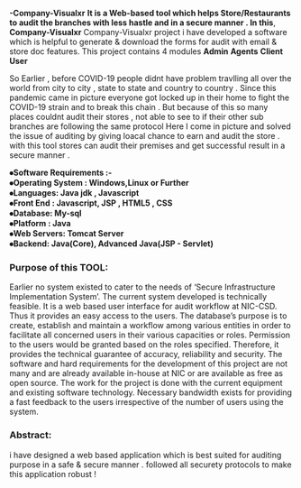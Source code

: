 <b> -Company-Visualxr</b>
<b>It is a Web-based tool which helps Store/Restaurants to audit the branches with less hastle and in a secure manner . 
In this</b>,<b> Company-Visualxr</b> Company-Visualxr project i have developed a software which is helpful to generate & download the forms for audit with email & store doc features.
This project contains 4 modules 
<b>Admin</b>
<b>Agents</b>
<b>Client</b>
<b>User</b>

So Earlier , before COVID-19 people didnt have problem travlling all over the world  from  city to city , state to state and country to country . Since this pandemic came in picture everyone got locked up in their home to fight the COVID-19 strain and to break this chain . But because of this so many places couldnt audit their stores , not able to see to if their other sub branches are following the same protocol Here I come in picture and solved the issue of auditing by giving loacal chance to earn and audit the store . with this tool stores can audit their premises and get successful result in a secure manner .



<b>⦁Software Requirements :-<br>
⦁Operating System : Windows,Linux or Further<br>
⦁Languages: Java jdk  , Javascript<br>
⦁Front End : Javascript, JSP , HTML5 , CSS <br>
⦁Database: My-sql<br>
⦁Platform : Java<br>
⦁Web Servers: Tomcat Server<br>
⦁Backend: Java(Core), Advanced Java(JSP - Servlet)</b>


   
### Purpose of this TOOL:
Earlier no system existed to cater to the needs of ‘Secure Infrastructure Implementation System’. The current system developed is technically feasible. It is a web based user interface for audit workflow at NIC-CSD. Thus it provides an easy access to the users. The database’s purpose is to create, establish and maintain a workflow among various entities in order to facilitate all concerned users in their various capacities or roles. Permission to the users would be granted based on the roles specified. Therefore, it provides the technical guarantee of accuracy, reliability and security. The software and hard requirements for the development of this project are not many and are already available in-house at NIC or are available as free as open source. The work for the project is done with the current equipment and existing software technology. Necessary bandwidth exists for providing a fast feedback to the users irrespective of the number of users using the system.



   
### Abstract: 
i have designed a web based application which is best suited for auditing purpose in a safe & secure manner . followed all securety protocols to make this application robust ! 

